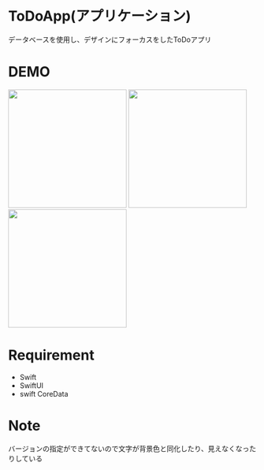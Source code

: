 # ToDoApp(アプリケーション)
 
データベースを使用し、デザインにフォーカスをしたToDoアプリ
 
# DEMO

<p float="left">
  <img src="https://user-images.githubusercontent.com/46737524/105439105-91c78d00-5ca7-11eb-845d-dc2406ac7f9f.png" width="240px">
  <img src="https://user-images.githubusercontent.com/46737524/105439677-a0fb0a80-5ca8-11eb-8561-e83b885dd6e7.png" width="240px">
  <img src="https://user-images.githubusercontent.com/46737524/105439849-eb7c8700-5ca8-11eb-8e6a-2ec5fd78f523.png" width="240px">
</p> 
 
# Requirement

* Swift 
* SwiftUI
* swift CoreData
  
# Note
 
バージョンの指定ができてないので文字が背景色と同化したり、見えなくなったりしている
